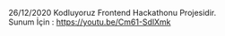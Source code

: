 26/12/2020 Kodluyoruz Frontend Hackathonu Projesidir.
<br>
Sunum İçin : https://youtu.be/Cm61-SdlXmk
